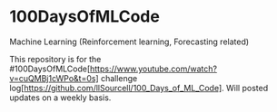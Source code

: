 # 100DaysOfMLCode
Machine Learning (Reinforcement learning, Forecasting related)

This repository is for the #100DaysOfMLCode[https://www.youtube.com/watch?v=cuQMBj1cWPo&t=0s] challenge log[https://github.com/llSourcell/100_Days_of_ML_Code]. Will posted updates on a weekly basis.
